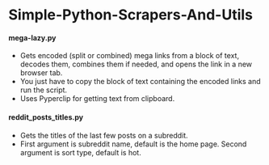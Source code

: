 # Simple-Python-Scrapers-And-Utils

#### mega-lazy.py

- Gets encoded (split or combined) mega links from a block of text, decodes them, combines them if needed, and opens the link in a new browser tab.
- You just have to copy the block of text containing the encoded links and run the script.
- Uses Pyperclip for getting text from clipboard.

#### reddit_posts_titles.py

- Gets the titles of the last few posts on a subreddit.
- First argument is subreddit name, default is the home page. Second argument is sort type, default is hot.
